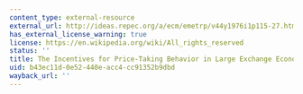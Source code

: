 ```yaml
---
content_type: external-resource
external_url: http://ideas.repec.org/a/ecm/emetrp/v44y1976i1p115-27.html
has_external_license_warning: true
license: https://en.wikipedia.org/wiki/All_rights_reserved
status: ''
title: The Incentives for Price-Taking Behavior in Large Exchange Economies
uid: b43ec11d-0e52-440e-acc4-cc91352b9dbd
wayback_url: ''
---
```

